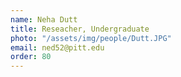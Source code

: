 ```yaml
---
name: Neha Dutt
title: Reseacher, Undergraduate
photo: "/assets/img/people/Dutt.JPG" 
email: ned52@pitt.edu
order: 80
---
```

